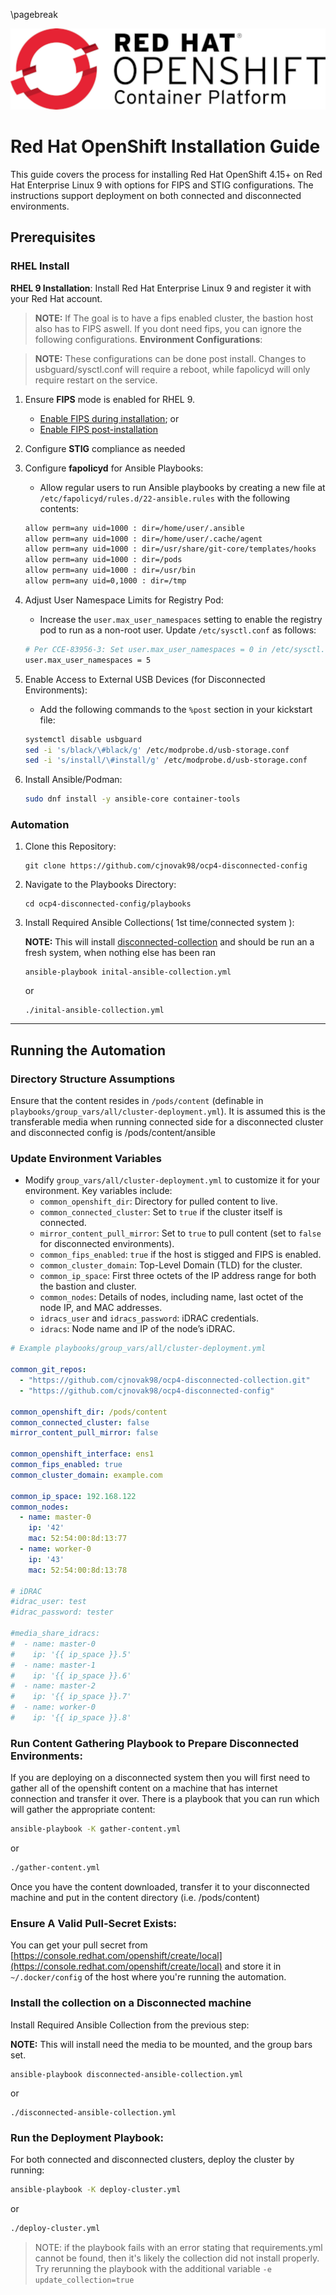 \pagebreak

![](docs/images/ocplogo.jpg "OCP Logo")

# Red Hat OpenShift Installation Guide


This guide covers the process for installing Red Hat OpenShift 4.15+ on Red Hat Enterprise Linux 9 with options for FIPS and STIG configurations. The instructions support deployment on both connected and disconnected environments.

## Prerequisites

### RHEL Install

**RHEL 9 Installation**: Install Red Hat Enterprise Linux 9 and register it with your Red Hat account.

  > **NOTE:** If The goal is to have a fips enabled cluster, the bastion host also has to FIPS aswell. If you dont need fips, you can ignore the following configurations.
**Environment Configurations**:

  > **NOTE:** These configurations can be done post install. Changes to usbguard/sysctl.conf will require a reboot, while fapolicyd will only require restart on the service.

  1. Ensure **FIPS** mode is enabled for RHEL 9.
      - [Enable FIPS during installation](https://docs.redhat.com/en/documentation/red_hat_enterprise_linux/9/html/security_hardening/switching-rhel-to-fips-mode_security-hardening#proc_installing-the-system-with-fips-mode-enabled_switching-rhel-to-fips-mode); or
     - [Enable FIPS post-installation](https://docs.redhat.com/en/documentation/red_hat_enterprise_linux/9/html/security_hardening/switching-rhel-to-fips-mode_security-hardening#switching-the-system-to-fips-mode_using-the-system-wide-cryptographic-policies)
  
  
  2. Configure **STIG** compliance as needed
  
  
  3. Configure **fapolicyd** for Ansible Playbooks:
  
      - Allow regular users to run Ansible playbooks by creating a new file at `/etc/fapolicyd/rules.d/22-ansible.rules` with the following contents:

      ```bash
      allow perm=any uid=1000 : dir=/home/user/.ansible
      allow perm=any uid=1000 : dir=/home/user/.cache/agent
      allow perm=any uid=1000 : dir=/usr/share/git-core/templates/hooks
      allow perm=any uid=1000 : dir=/pods
      allow perm=any uid=1000 : dir=/usr/bin
      allow perm=any uid=0,1000 : dir=/tmp
      ```

  4. Adjust User Namespace Limits for Registry Pod:
     
     
      - Increase the `user.max_user_namespaces` setting to enable the registry pod to run as a non-root user. Update `/etc/sysctl.conf` as follows:

      ```bash
      # Per CCE-83956-3: Set user.max_user_namespaces = 0 in /etc/sysctl.conf
      user.max_user_namespaces = 5
      ```

  5. Enable Access to External USB Devices (for Disconnected Environments):
      
      - Add the following commands to the `%post` section in your kickstart file:

      ```bash
      systemctl disable usbguard
      sed -i 's/black/\#black/g' /etc/modprobe.d/usb-storage.conf
      sed -i 's/install/\#install/g' /etc/modprobe.d/usb-storage.conf
      ```

  6. Install Ansible/Podman:

      ```bash
      sudo dnf install -y ansible-core container-tools
      ```
### Automation

  1. Clone this Repository:
      ```shell
      git clone https://github.com/cjnovak98/ocp4-disconnected-config
      ```

  2. Navigate to the Playbooks Directory:
      ```shell
      cd ocp4-disconnected-config/playbooks
      ```

  3. Install Required Ansible Collections( 1st time/connected system ): 

      **NOTE:** This will install [disconnected-collection](https://github.com/cjnovak98/ocp4-disconnected-collection) and should be run an a fresh system, when nothing else has been ran

      ```shell
      ansible-playbook inital-ansible-collection.yml
      ```
      or
      ```shell
      ./inital-ansible-collection.yml
      ```


---

## Running the Automation

### Directory Structure Assumptions

Ensure that the content resides in `/pods/content` (definable in `playbooks/group_vars/all/cluster-deployment.yml`). It is assumed this is the transferable media when running connected side for a disconnected cluster and disconnected config is /pods/content/ansible

### Update Environment Variables

- Modify `group_vars/all/cluster-deployment.yml` to customize it for your environment. Key variables include:
   - `common_openshift_dir`: Directory for pulled content to live.
   - `common_connected_cluster`: Set to `true` if the cluster itself is connected.
   - `mirror_content_pull_mirror`: Set to `true` to pull content (set to `false` for disconnected environments).
   - `common_fips_enabled`: `true` if the host is stigged and FIPS is enabled.
   - `common_cluster_domain`: Top-Level Domain (TLD) for the cluster.
   - `common_ip_space`: First three octets of the IP address range for both the bastion and cluster.
   - `common_nodes`: Details of nodes, including name, last octet of the node IP, and MAC addresses.
   - `idracs_user` and `idracs_password`: iDRAC credentials.
   - `idracs`: Node name and IP of the node’s iDRAC.

```yaml
# Example playbooks/group_vars/all/cluster-deployment.yml

common_git_repos:
  - "https://github.com/cjnovak98/ocp4-disconnected-collection.git"
  - "https://github.com/cjnovak98/ocp4-disconnected-config"

common_openshift_dir: /pods/content
common_connected_cluster: false
mirror_content_pull_mirror: false

common_openshift_interface: ens1
common_fips_enabled: true
common_cluster_domain: example.com

common_ip_space: 192.168.122
common_nodes:
  - name: master-0
    ip: '42'
    mac: 52:54:00:8d:13:77
  - name: worker-0
    ip: '43'
    mac: 52:54:00:8d:13:78

# iDRAC
#idrac_user: test
#idrac_password: tester

#media_share_idracs:
#  - name: master-0
#    ip: '{{ ip_space }}.5'
#  - name: master-1
#    ip: '{{ ip_space }}.6'
#  - name: master-2
#    ip: '{{ ip_space }}.7'
#  - name: worker-0
#    ip: '{{ ip_space }}.8'

```

### Run Content Gathering Playbook to Prepare Disconnected Environments:

If you are deploying on a disconnected system then you will first need to gather all of the openshift content on a machine that has internet connection and transfer it over. There is a playbook that you can run which will gather the appropriate content: 

```bash
ansible-playbook -K gather-content.yml
```
or 

```bash
./gather-content.yml
```

Once you have the content downloaded, transfer it to your disconnected machine and put in the content directory (i.e. /pods/content)

### Ensure A Valid Pull-Secret Exists: 

You can get your pull secret from [https://console.redhat.com/openshift/create/local](https://console.redhat.com/openshift/create/local) and store it in `~/.docker/config` of the host where you're running the automation. 

### Install the collection on a Disconnected machine

Install Required Ansible Collection from the previous step: 

 **NOTE:** This will install need the media to be mounted, and the group bars set.

```shell
ansible-playbook disconnected-ansible-collection.yml
```
or
```shell
./disconnected-ansible-collection.yml

```

### Run the Deployment Playbook:

For both connected and disconnected clusters, deploy the cluster by running:

```bash
ansible-playbook -K deploy-cluster.yml
```
or

```bash
./deploy-cluster.yml
```
> NOTE: if the playbook fails with an error stating that requirements.yml cannot be found, then it's likely the collection did not install properly. Try rerunning the playbook with the additional variable `-e update_collection=true`
